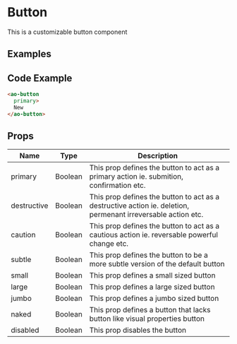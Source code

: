 # Button

This is a customizable button component

## Examples

<Doc-Button/>


## Code Example
```html
<ao-button
  primary>
  New
</ao-button>
```

## Props

| Name        | Type    | Description                                                                                                  |
|-------------|---------|--------------------------------------------------------------------------------------------------------------|
| primary     | Boolean | This prop defines the button to act as a primary action ie. submition, confirmation etc.                     |
| destructive | Boolean | This prop defines the button to act as a destructive action ie. deletion, permenant irreversable action etc. |
| caution     | Boolean | This prop defines the button to act as a cautious action ie. reversable powerful change etc.                 |
| subtle      | Boolean | This prop defines the button to be a more subtle version of the default button                               |
| small       | Boolean | This prop defines a small sized button                                                                       |
| large       | Boolean | This prop defines a large sized button                                                                       |
| jumbo       | Boolean | This prop defines a jumbo sized button                                                                       |
| naked       | Boolean | This prop defines a button that lacks button like visual properties button                                   |
| disabled    | Boolean | This prop disables the button                                                                                |
